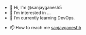 - 👋 Hi, I’m @sanjayganesh5
- 👀 I’m interested in ...
- 🌱 I’m currently learning DevOps.
<!-- - 💞️ I’m looking to collaborate on  -->
- 📫 How to reach me [sanjayganesh5](mailto:ssanjay.ganesh5@gmail.com)

<!---
sanjayganesh5/sanjayganesh5 is a ✨ special ✨ repository because its `README.md` (this file) appears on your GitHub profile.
You can click the Preview link to take a look at your changes.
--->
